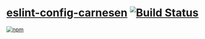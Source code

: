 # [eslint-config-carnesen](https://github.com/carnesen/eslint-config-carnesen/) [![Build Status](https://travis-ci.org/carnesen/eslint-config-carnesen.svg?branch=master)](https://travis-ci.org/carnesen/eslint-config-carnesen)
[![npm](https://img.shields.io/npm/v/eslint-config-carnesen.svg?maxAge=2592000)](https://www.npmjs.com/package/eslint-config-carnesen)
